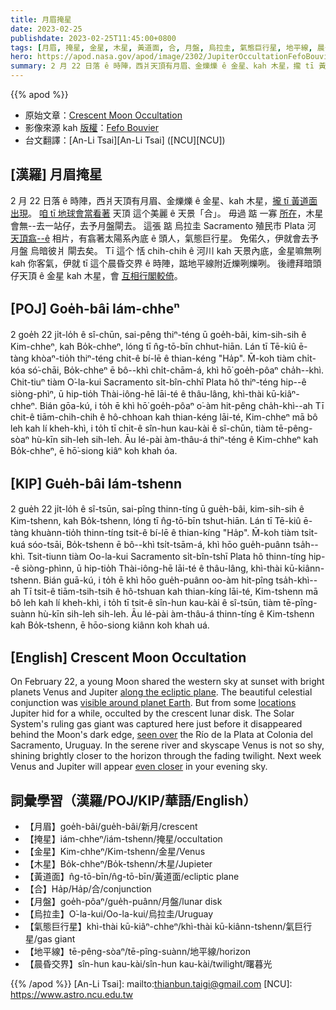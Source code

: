 ```yaml
---
title: 月眉掩星
date: 2023-02-25
publishdate: 2023-02-25T11:45:00+0800
tags: [月眉, 掩星, 金星, 木星, 黃道面, 合, 月盤, 烏拉圭, 氣態巨行星, 地平線, 晨昏交界]
hero: https://apod.nasa.gov/apod/image/2302/JupiterOccultationFefoBouvier1024.jpg
summary: 2 月 22 日落 ê 時陣，西爿天頂有月眉、金爍爍 ê 金星、kah 木星，攏 tī 黃道面出現。
---
```


{{% apod %}}

- 原始文章：[Crescent Moon Occultation](https://apod.nasa.gov/apod/ap230225.html)
- 影像來源 kah [版權][copyright]：[Fefo Bouvier](https://www.fefobouvier.com/)
- 台文翻譯：[An-Li Tsai][An-Li Tsai] ([NCU][NCU])

## [漢羅] 月眉掩星
2 月 22 日落 ê 時陣，西爿天頂有月眉、金爍爍 ê 金星、kah 木星，[攏 tī 黃道面出現][along the ecliptic plane]。
[咱 tī 地球會當看著][visible around planet Earth] 天頂 這个美麗 ê 天景「合」。
毋過 踮 一寡 [所在][locations]，木星會無--去一站仔，去予月盤閘去。
這張 踮 烏拉圭 Sacramento 殖民市 Plata 河 [天頂翕--ê][seen over] 相片，有翕著太陽系內底 ê 頭人，氣態巨行星。
免偌久，伊就會去予 月盤 烏暗彼爿 閘去矣。
Tī 這个 恬 chih-chih ê 河川 kah 天景內底，金星嘛無咧 kah 你客氣，伊就 tī 這个晨昏交界 ê 時陣，踮地平線附近爍咧爍咧。
後禮拜暗頭仔天頂 ê 金星 kah 木星，會 [互相行閣較倚][even closer]。

## [POJ] Goe̍h-bâi Iám-chheⁿ
2 goe̍h 22 ji̍t-lo̍h ê sî-chūn, sai-pêng thiⁿ-téng ū goe̍h-bâi, kim-sih-sih ê Kim-chheⁿ, kah Bo̍k-chheⁿ, lóng tī n̂g-tō-bīn chhut-hiān.
Lán tī Tē-kiû ē-tàng khòaⁿ-tio̍h thiⁿ-téng chit-ê bí-lē ê thian-kéng "Ha̍p".
M̄-koh tiàm chi̍t-kóa só͘-chāi, Bo̍k-chheⁿ ē bô--khì chi̍t-chām-á, khì hō͘ goe̍h-pôaⁿ cha̍h--khì.
Chit-tiuⁿ tiàm O͘-la-kui Sacramento si̍t-bîn-chhī Plata hô thiⁿ-téng hip--ê siòng-phìⁿ, ū hip-tio̍h Thài-iông-hē lāi-té ê thâu-lâng, khì-thài kū-kiâⁿ-chheⁿ.
Bián gōa-kú, i to̍h ē khì hō͘ goe̍h-pôaⁿ o͘-àm hit-pêng cha̍h-khì--ah
Tī chit-ê tiām-chih-chih ê hô-chhoan kah thian-kéng lāi-té, Kim-chheⁿ mā bô leh kah lí kheh-khì, i to̍h tī chit-ê sîn-hun kau-kài ê sî-chūn, tiàm tē-pêng-sòaⁿ hù-kīn sih-leh sih-leh.
Āu lé-pài àm-thâu-á thiⁿ-téng ê Kim-chheⁿ kah Bo̍k-chheⁿ, ē hō͘-siong kiâⁿ koh khah óa.



## [KIP] Gue̍h-bâi Iám-tshenn
2 gue̍h 22 ji̍t-lo̍h ê sî-tsūn, sai-pîng thinn-tíng ū gue̍h-bâi, kim-sih-sih ê Kim-tshenn, kah Bo̍k-tshenn, lóng tī n̂g-tō-bīn tshut-hiān.
Lán tī Tē-kiû ē-tàng khuànn-tio̍h thinn-tíng tsit-ê bí-lē ê thian-kíng "Ha̍p".
M̄-koh tiàm tsi̍t-kuá sóo-tsāi, Bo̍k-tshenn ē bô--khì tsi̍t-tsām-á, khì hōo gue̍h-puânn tsa̍h--khì.
Tsit-tiunn tiàm Oo-la-kui Sacramento si̍t-bîn-tshī Plata hô thinn-tíng hip--ê siòng-phìnn, ū hip-tio̍h Thài-iông-hē lāi-té ê thâu-lâng, khì-thài kū-kiânn-tshenn.
Bián guā-kú, i to̍h ē khì hōo gue̍h-puânn oo-àm hit-pîng tsa̍h-khì--ah
Tī tsit-ê tiām-tsih-tsih ê hô-tshuan kah thian-kíng lāi-té, Kim-tshenn mā bô leh kah lí kheh-khì, i to̍h tī tsit-ê sîn-hun kau-kài ê sî-tsūn, tiàm tē-pîng-suànn hù-kīn sih-leh sih-leh.
Āu lé-pài àm-thâu-á thinn-tíng ê Kim-tshenn kah Bo̍k-tshenn, ē hōo-siong kiânn koh khah uá.


## [English] Crescent Moon Occultation
On February 22, a young Moon shared the western sky at sunset with bright planets Venus and Jupiter [along the ecliptic plane][along the ecliptic plane].
The beautiful celestial conjunction was [visible around planet Earth][visible around planet Earth].
But from some [locations][locations] Jupiter hid for a while, occulted by the crescent lunar disk.
The Solar System's ruling gas giant was captured here just before it disappeared behind the Moon's dark edge, [seen over][seen over] the Río de la Plata at Colonia del Sacramento, Uruguay.
In the serene river and skyscape Venus is not so shy, shining brightly closer to the horizon through the fading twilight.
Next week Venus and Jupiter will appear [even closer][even closer] in your evening sky.

## 詞彙學習（漢羅/POJ/KIP/華語/English）
- 【月眉】goe̍h-bâi/gue̍h-bâi/新月/crescent
- 【掩星】iám-chheⁿ/iám-tshenn/掩星/occultation
- 【金星】Kim-chheⁿ/Kim-tshenn/金星/Venus
- 【木星】Bo̍k-chheⁿ/Bo̍k-tshenn/木星/Jupieter
- 【黃道面】n̂g-tō-bīn/n̂g-tō-bīn/黃道面/ecliptic plane
- 【合】Ha̍p/Ha̍p/合/conjunction
- 【月盤】goe̍h-pôaⁿ/gue̍h-puânn/月盤/lunar disk
- 【烏拉圭】O͘-la-kui/Oo-la-kui/烏拉圭/Uruguay
- 【氣態巨行星】khì-thài kū-kiâⁿ-chheⁿ/khì-thài kū-kiânn-tshenn/氣巨行星/gas giant
- 【地平線】tē-pêng-sòaⁿ/tē-pîng-suànn/地平線/horizon
- 【晨昏交界】sîn-hun kau-kài/sîn-hun kau-kài/twilight/曙暮光


{{% /apod %}}
[An-Li Tsai]: mailto:thianbun.taigi@gmail.com
[NCU]: https://www.astro.ncu.edu.tw

[copyright]: https://apod.nasa.gov/apod/fap/lib/about_apod.html#srapply
[License]: https://creativecommons.org/licenses/by/2.0/


[along the ecliptic plane]:https://solarsystem.nasa.gov/
[visible around planet Earth]:https://solarsystem.nasa.gov/skywatching/home/
[locations]:http://www.lunar-occultations.com/iota/planets/jupiter.png
[seen over]:https://apod.nasa.gov/apod/ap220530.html
[even closer]:https://earthsky.org/tonight/bright-planets-west-after-sunset-venus-and-jupiter-conjunction-feb-mar-2023/

